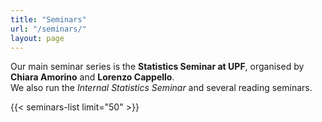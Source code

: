 ```yaml
---
title: "Seminars"
url: "/seminars/"
layout: page
---
```


Our main seminar series is the **Statistics Seminar at UPF**, organised by **Chiara Amorino** and **Lorenzo Cappello**.  
We also run the *Internal Statistics Seminar* and several reading seminars.

<!-- Hugo “Go template” block to list all events tagged “seminar” -->
{{< seminars-list limit="50" >}}